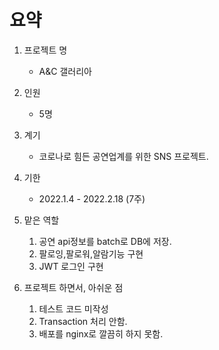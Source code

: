 # 요약

1. 프로젝트 명
   - A&C 갤러리아
2. 인원
   - 5명
3. 계기
   - 코로나로 힘든 공연업계를 위한 SNS 프로젝트.


3. 기한 

   - 2022.1.4 - 2022.2.18 (7주)
4. 맡은 역할
   1. 공연 api정보를 batch로 DB에 저장.
   2. 팔로잉,팔로워,알람기능 구현
   3. JWT 로그인 구현
5. 프로젝트 하면서, 아쉬운 점
   1. 테스트 코드 미작성 
   2. Transaction 처리 안함.
   3. 배포를 nginx로 깔끔히 하지 못함.


​